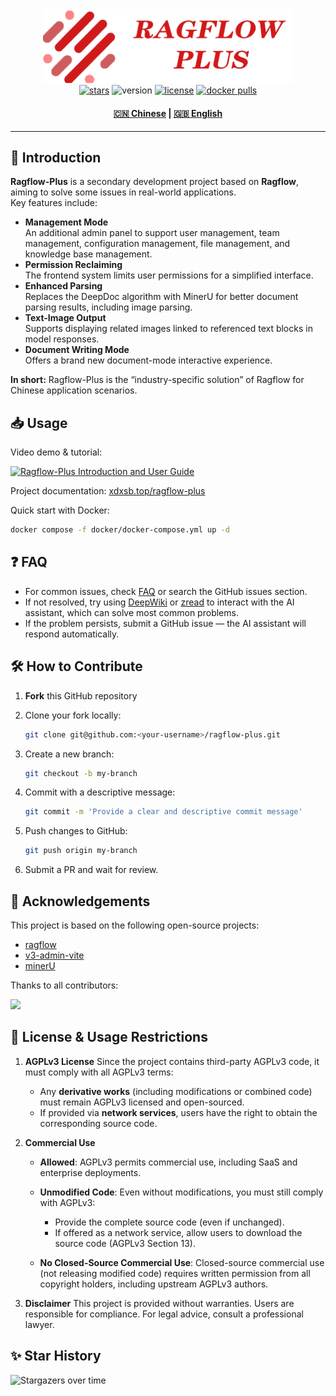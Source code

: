 <div align="center">
  <img src="docs/images/ragflow-plus.png" width="400" alt="Ragflow-Plus">
</div>

<div align="center">
  <a href="https://github.com/zstar1003/ragflow-plus/stargazers"><img src="https://img.shields.io/github/stars/zstar1003/ragflow-plus?style=social" alt="stars"></a>
  <img src="https://img.shields.io/badge/version-0.5.0-blue" alt="version">
  <a href="LICENSE"><img src="https://img.shields.io/badge/license-AGPL3.0-green" alt="license"></a>
  <a href="https://hub.docker.com/r/zstar1003/ragflowplus/tags"><img src="https://img.shields.io/docker/pulls/zstar1003/ragflowplus" alt="docker pulls"></a>

  <h4>
    <a href="README.md">🇨🇳 Chinese</a>
    <span> | </span>
    <a href="README_EN.md">🇬🇧 English</a>
  </h4>
</div>

---

## 🌟 Introduction

**Ragflow-Plus** is a secondary development project based on **Ragflow**, aiming to solve some issues in real-world applications.  
Key features include:

- **Management Mode**  
  An additional admin panel to support user management, team management, configuration management, file management, and knowledge base management.
- **Permission Reclaiming**  
  The frontend system limits user permissions for a simplified interface.
- **Enhanced Parsing**  
  Replaces the DeepDoc algorithm with MinerU for better document parsing results, including image parsing.
- **Text-Image Output**  
  Supports displaying related images linked to referenced text blocks in model responses.
- **Document Writing Mode**  
  Offers a brand new document-mode interactive experience.

**In short:** Ragflow-Plus is the “industry-specific solution” of Ragflow for Chinese application scenarios.

## 📥 Usage

Video demo & tutorial:  

[![Ragflow-Plus Introduction and User Guide](https://i0.hdslb.com/bfs/archive/f7d8da4a112431af523bfb64043fe81da7dad8ee.jpg@672w_378h_1c.avif)](https://www.bilibili.com/video/BV1UJLezaEEE)

Project documentation: [xdxsb.top/ragflow-plus](https://xdxsb.top/ragflow-plus)

Quick start with Docker:
```bash
docker compose -f docker/docker-compose.yml up -d
````

## ❓ FAQ

* For common issues, check [FAQ](docs/question/README.md) or search the GitHub issues section.
* If not resolved, try using [DeepWiki](https://deepwiki.com/zstar1003/ragflow-plus) or [zread](https://zread.ai/zstar1003/ragflow-plus) to interact with the AI assistant, which can solve most common problems.
* If the problem persists, submit a GitHub issue — the AI assistant will respond automatically.

## 🛠️ How to Contribute

1. **Fork** this GitHub repository
2. Clone your fork locally:

   ```bash
   git clone git@github.com:<your-username>/ragflow-plus.git
   ```
3. Create a new branch:

   ```bash
   git checkout -b my-branch
   ```
4. Commit with a descriptive message:

   ```bash
   git commit -m 'Provide a clear and descriptive commit message'
   ```
5. Push changes to GitHub:

   ```bash
   git push origin my-branch
   ```
6. Submit a PR and wait for review.

## 🚀 Acknowledgements

This project is based on the following open-source projects:

* [ragflow](https://github.com/infiniflow/ragflow)
* [v3-admin-vite](https://github.com/un-pany/v3-admin-vite)
* [minerU](https://github.com/opendatalab/MinerU)

Thanks to all contributors:

<a href="https://github.com/zstar1003/ragflow-plus/graphs/contributors">
  <img src="https://contrib.rocks/image?repo=zstar1003/ragflow-plus" />
</a>

## 📜 License & Usage Restrictions

1. **AGPLv3 License**
   Since the project contains third-party AGPLv3 code, it must comply with all AGPLv3 terms:

   * Any **derivative works** (including modifications or combined code) must remain AGPLv3 licensed and open-sourced.
   * If provided via **network services**, users have the right to obtain the corresponding source code.

2. **Commercial Use**

   * **Allowed**: AGPLv3 permits commercial use, including SaaS and enterprise deployments.
   * **Unmodified Code**: Even without modifications, you must still comply with AGPLv3:

     * Provide the complete source code (even if unchanged).
     * If offered as a network service, allow users to download the source code (AGPLv3 Section 13).
   * **No Closed-Source Commercial Use**: Closed-source commercial use (not releasing modified code) requires written permission from all copyright holders, including upstream AGPLv3 authors.

3. **Disclaimer**
   This project is provided without warranties. Users are responsible for compliance. For legal advice, consult a professional lawyer.

## ✨ Star History

![Stargazers over time](https://starchart.cc/zstar1003/ragflow-plus.svg)